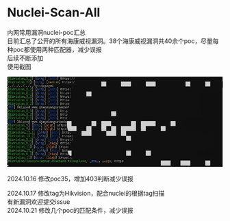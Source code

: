 # Nuclei-Scan-All
内网常用漏洞nuclei-poc汇总  
目前汇总了公开的所有海康威视漏洞。38个海康威视漏洞共40余个poc，尽量每种poc都使用两种匹配器，减少误报  
后续不断添加  
使用截图


![image](https://github.com/YanXi9999/Hikvision-nuclei-poc-all/blob/main/9767f83530934d7c060a5e974e85786.jpg)  

2024.10.16 修改poc35，增加403判断减少误报  

2024.10.17 修改tag为Hikvision，配合nuclei的根据tag扫描  
有新漏洞欢迎提交issue  
2024.10.21 修改几个poc的匹配条件，减少误报
